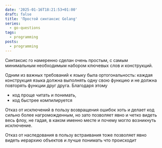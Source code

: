```yaml
---
date: '2025-01-16T18:21:53+01:00'
draft: false
title: 'Простой синтаксис Golang'
series:
  - go-questions
tags:
  - programming
posts:
  - programming
---
```


Синтаксис го намеренно сделан очень простым, с самым минимальным необходимым набором ключевых слов и конструкций.

Одним из важных требований к языку была ортогональность: каждая конструкция языка должна выполнять одну свою функцию и не должна повторять функции друг друга. Благодаря этому 
- код проще читать и понимать,
- код быстрее компилируется

Отказ от исключений в пользу возвращения ошибок хоть и делает код сильно более нагроможденным, но зато позволяет явно и четко видеть весь флоу, не гадая, в каком именно месте и почему могло возникнуть исключение.

Отказ от наследования в пользу встраивания тоже позволяет явно видеть иерархию объектов и лучше понимать что происходит